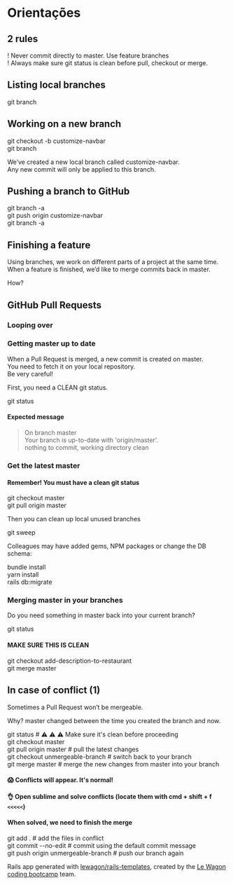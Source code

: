 # Orientações

## 2 rules

 !   Never commit directly to master. Use feature branches   
 !   Always make sure git status is clean before pull, checkout or merge.

## Listing local branches

git branch

## Working on a new branch

git checkout -b customize-navbar   
git branch

We’ve created a new local branch called customize-navbar.   
Any new commit will only be applied to this branch.

## Pushing a branch to GitHub

git branch -a   
git push origin customize-navbar   
git branch -a

## Finishing a feature

Using branches, we work on different parts of a project at the same time.   
When a feature is finished, we’d like to merge commits back in master.

How?

## GitHub Pull Requests

### Looping over

### Getting master up to date

When a Pull Request is merged, a new commit is created on master.   
You need to fetch it on your local repository.   
Be very careful!

First, you need a CLEAN git status.

git status
#### Expected message
> On branch master   
> Your branch is up-to-date with 'origin/master'.   
> nothing to commit, working directory clean

### Get the latest master

#### Remember! You must have a **clean** git status
git checkout master   
git pull origin master

Then you can clean up local unused branches

git sweep

Colleagues may have added gems, NPM packages or change the DB schema:

bundle install   
yarn install   
rails db:migrate

### Merging master in your branches

Do you need something in master back into your current branch?

git status
#### MAKE SURE THIS IS CLEAN
git checkout add-description-to-restaurant   
git merge master



## In case of conflict (1)

Sometimes a Pull Request won’t be mergeable.

Why? master changed between the time you created the branch and now.

git status      # ⚠️ ⚠️ ⚠️ Make sure it's clean before proceeding   
git checkout master   
git pull origin master          # pull the latest changes   
git checkout unmergeable-branch # switch back to your branch   
git merge master                # merge the new changes from master into your branch   

#### 😱 Conflicts will appear. It's normal!
#### 👌 Open sublime and solve conflicts (locate them with cmd + shift + f `<<<<<`)
#### When solved, we need to finish the merge

git add .                           # add the files in conflict   
git commit --no-edit                # commit using the default commit message   
git push origin unmergeable-branch  # push our branch again




Rails app generated with [lewagon/rails-templates](https://github.com/lewagon/rails-templates), created by the [Le Wagon coding bootcamp](https://www.lewagon.com) team.
